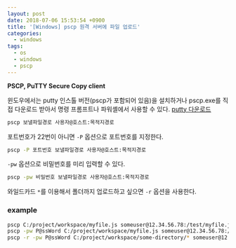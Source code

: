 ```yaml
---
layout: post
date: 2018-07-06 15:53:54 +0900
title: '[Windows] pscp 원격 서버에 파일 업로드'
categories:
  - windows
tags:
  - os
  - windows
  - pscp
---
```


**PSCP, PuTTY Secure Copy client**

윈도우에서는 putty 인스톨 버전(pscp가 포함되어 있음)을 설치하거나 pscp.exe를 직접 다운로드 받아서 명령 프롬프트나 파워셸에서 사용할 수 있다.
[putty 다운로드](https://www.chiark.greenend.org.uk/~sgtatham/putty/latest.html)

```bash
pscp 보낼파일경로 사용자@호스트:목적지경로
```

포트번호가 22번이 아니면 `-P` 옵션으로 포트번호를 지정한다.
```bash
pscp -P 포트번호 보낼파일경로 사용자@호스트:목적지경로
```

`-pw` 옵션으로 비밀번호를 미리 입력할 수 있다.
```bash
pscp -pw 비밀번호 보낼파일경로 사용자@호스트:목적지경로
```

와일드카드 `*`를 이용해서 폴더까지 업로드하고 싶으면 `-r` 옵션을 사용한다.

### example
```bash
pscp C:/project/workspace/myfile.js someuser@12.34.56.78:/test/myfile.js # 비밀번호 별도 입력
pscp -pw P@ssWord C:/project/workspace/myfile.js someuser@12.34.56.78:/test/myfile.js # 비밀번호도 같이
pscp -r -pw P@ssWord C:/project/workspace/some-directory/* someuser@12.34.56.78:/test-directory # 비밀번호를 미리 입력하며 폴더까지 재귀업로드
```
